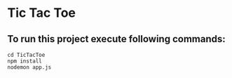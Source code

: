 # Tic Tac Toe

## To run this project execute following commands:
```
cd TicTacToe
npm install
nodemon app.js
```
